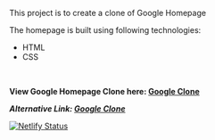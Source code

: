 This project is to create a clone of Google Homepage

The homepage is built using following technologies:
- HTML
- CSS
<br>

**View Google Homepage Clone here: [Google Clone](https://saideepd.github.io/google-clone/)**

***Alternative Link: [Google Clone](https://google-clone-website.netlify.app/)***

[![Netlify Status](https://api.netlify.com/api/v1/badges/3cde72ca-fbc0-499d-b57b-17fd863fcdd9/deploy-status)](https://app.netlify.com/sites/google-clone-website/deploys)